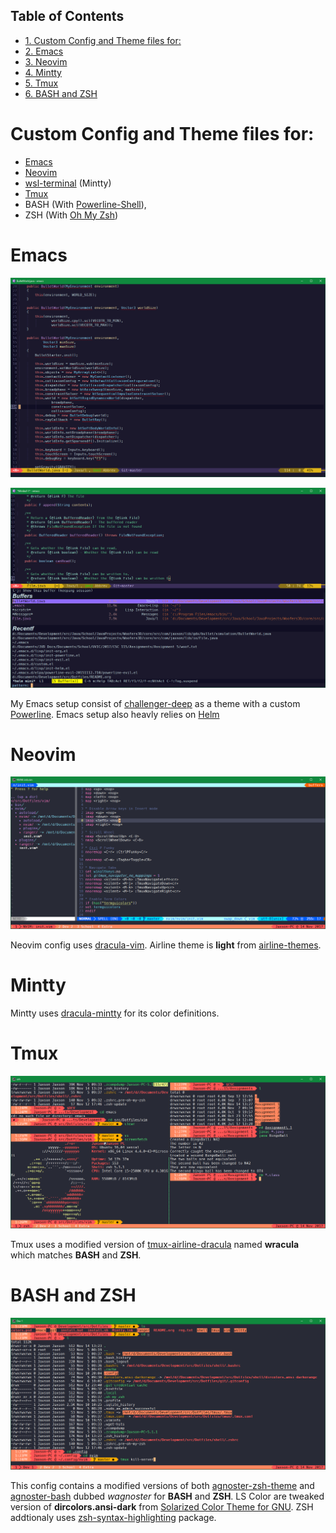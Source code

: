<div id="table-of-contents">
<h2>Table of Contents</h2>
<div id="text-table-of-contents">
<ul>
<li><a href="#sec-1">1. Custom Config and Theme files for:</a></li>
<li><a href="#sec-2">2. Emacs</a></li>
<li><a href="#sec-3">3. Neovim</a></li>
<li><a href="#sec-4">4. Mintty</a></li>
<li><a href="#sec-5">5. Tmux</a></li>
<li><a href="#sec-6">6. BASH and ZSH</a></li>
</ul>
</div>
</div>


# Custom Config and Theme files for:<a id="sec-1" name="sec-1"></a>

-   [Emacs](https://www.gnu.org/software/emacs/)
-   [Neovim](https://github.com/neovim/neovim)
-   [wsl-terminal](https://github.com/goreliu/wsl-terminal) (Mintty)
-   [Tmux](https://github.com/tmux/tmux)
-   BASH (With [Powerline-Shell](https://github.com/banga/powerline-shell)),
-   ZSH (With [Oh My Zsh](https://github.com/robbyrussell/oh-my-zsh))

# Emacs<a id="sec-2" name="sec-2"></a>

![img](./screenshots/emacs.png "Emacs using a custom powerline with challenger-deep")

![img](./screenshots/emacs2.png "Emacs using the Helm narrowing completion framework")

My Emacs setup consist of [challenger-deep](https://github.com/MaxSt/challenger-deep) as a theme with a custom [Powerline](https://github.com/milkypostman/powerline).
Emacs setup also heavly relies on [Helm](https://github.com/emacs-helm/helm)

# Neovim<a id="sec-3" name="sec-3"></a>

![img](./screenshots/vim.png "Neovim using Airline and NERDTree")

Neovim config uses [dracula-vim](https://github.com/dracula/vim).
Airline theme is **light** from [airline-themes](https://github.com/vim-airline/vim-airline-themes).

# Mintty<a id="sec-4" name="sec-4"></a>

Mintty uses [dracula-mintty](https://github.com/dracula/mintty) for its color definitions.

# Tmux<a id="sec-5" name="sec-5"></a>

![img](./screenshots/tmux.png "Tmux using usings splits and a custom theme")

Tmux uses a modified version of [tmux-airline-dracula](https://github.com/sei40kr/tmux-airline-dracula) named **wracula** which matches **BASH** and **ZSH**.

# BASH and ZSH<a id="sec-6" name="sec-6"></a>

![img](./screenshots/zsh.png "ZSH using Oh My ZSH with the git and syntax plugins")

This config contains a modified versions of both [agnoster-zsh-theme](https://github.com/agnoster/agnoster-zsh-theme) and [agnoster-bash](https://gist.github.com/kruton/8345450) dubbed *wagnoster* for **BASH** and **ZSH**.
LS Color are tweaked version of **dircolors.ansi-dark** from [Solarized Color Theme for GNU](https://github.com/seebi/dircolors-solarized).
ZSH addtionaly uses [zsh-syntax-highlighting](https://github.com/zsh-users/zsh-syntax-highlighting) package.
